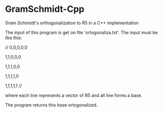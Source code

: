 # GramSchmidt-Cpp
Gram Schimidt's orthogonalization  to R5 in a C++ implementation

The input of this program is get on file 'ortogonaliza.txt'. The input must be like this:

//
0,0,0,0,0

1,1,0,0,0

1,1,1,0,0

1,1,1,1,0

1,1,1,1,1
//

where each line represents a vector of R5 and all line forms a base. 

The program returns this base ortogonalized. 
